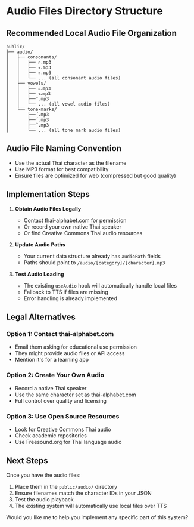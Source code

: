 # Audio Files Directory Structure

## Recommended Local Audio File Organization

```
public/
├── audio/
│   ├── consonants/
│   │   ├── ก.mp3
│   │   ├── ข.mp3
│   │   ├── ค.mp3
│   │   └── ... (all consonant audio files)
│   ├── vowels/
│   │   ├── ะ.mp3
│   │   ├── า.mp3
│   │   ├── ิ.mp3
│   │   └── ... (all vowel audio files)
│   └── tone-marks/
│       ├── ่.mp3
│       ├── ้.mp3
│       ├── ๊.mp3
│       └── ... (all tone mark audio files)
```

## Audio File Naming Convention

- Use the actual Thai character as the filename
- Use MP3 format for best compatibility
- Ensure files are optimized for web (compressed but good quality)

## Implementation Steps

1. **Obtain Audio Files Legally**
   - Contact thai-alphabet.com for permission
   - Or record your own native Thai speaker
   - Or find Creative Commons Thai audio resources

2. **Update Audio Paths**
   - Your current data structure already has `audioPath` fields
   - Paths should point to `/audio/[category]/[character].mp3`

3. **Test Audio Loading**
   - The existing `useAudio` hook will automatically handle local files
   - Fallback to TTS if files are missing
   - Error handling is already implemented

## Legal Alternatives

### Option 1: Contact thai-alphabet.com
- Email them asking for educational use permission
- They might provide audio files or API access
- Mention it's for a learning app

### Option 2: Create Your Own Audio
- Record a native Thai speaker
- Use the same character set as thai-alphabet.com
- Full control over quality and licensing

### Option 3: Use Open Source Resources
- Look for Creative Commons Thai audio
- Check academic repositories
- Use Freesound.org for Thai language audio

## Next Steps

Once you have the audio files:

1. Place them in the `public/audio/` directory
2. Ensure filenames match the character IDs in your JSON
3. Test the audio playback
4. The existing system will automatically use local files over TTS

Would you like me to help you implement any specific part of this system?
